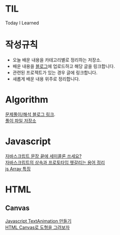 # TIL
Today I Learned

# 작성규칙
- 오늘 배운 내용을 카테고리별로 정리하는 저장소.
- 배운 내용을 [블로그](https://yaehee.oopy.io/)에 업로드하고 해당 글을 링크합니다.
- 관련된 프로젝트가 있는 경우 글에 링크합니다.
- 새롭게 배운 내용 위주로 정리합니다.

# Algorithm

[문제풀이/해석 블로그 링크](https://yaehee.oopy.io/44a75ff9-2bef-4f04-994c-fd60bce9ca11).  
[풀이 파일 저장소](https://github.com/YaeheeChoe/TIL/blob/main/Algorithm/Algo.md)

# Javascript
[자바스크립트 문장 끝에 세미콜론 쓰세요?](https://yaehee.oopy.io/d49b3620-1b0a-48a0-b509-3a1a5d6229a6)  
[자바스크립트의 상속과 프로토타입 헷갈리는 용어 정리](https://yaehee.oopy.io/67d67ace-2186-45d0-9cbe-20033064ceee)  
[js Array 특징](https://yaehee.oopy.io/1286e0c0-38d4-4bd9-8c9c-f169cafe6444)

# HTML
## Canvas
[Javascript TextAnimation 만들기](https://yaehee.oopy.io/a09be584-9713-45b8-b778-9f8ae3c7c30b)  
[HTML Canvas로 도형을 그려보자](https://yaehee.oopy.io/4448fe4a-7a14-4d97-bd21-35d6f39de280)
